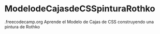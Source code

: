 # ModelodeCajasdeCSSpinturaRothko
.freecodecamp.org Aprende el Modelo de Cajas de CSS construyendo una pintura de Rothko 
